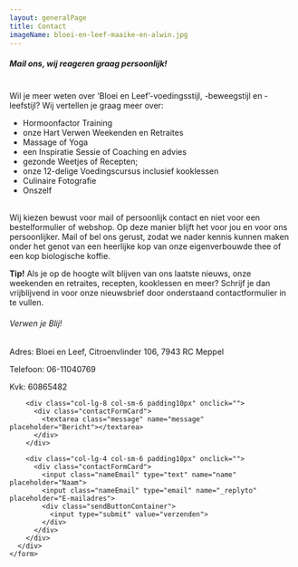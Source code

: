 ```yaml
---
layout: generalPage
title: Contact
imageName: bloei-en-leef-maaike-en-alwin.jpg
---
```


##### Mail ons, wij reageren graag persoonlijk!

<br>
Wil je meer weten over ‘Bloei en Leef’-voedingsstijl, -beweegstijl en -leefstijl?
Wij vertellen je graag meer over:

* Hormoonfactor Training
* onze Hart Verwen Weekenden en Retraites
* Massage of Yoga
* een Inspiratie Sessie of Coaching en advies
* gezonde Weetjes of Recepten;
* onze 12-delige Voedingscursus inclusief kooklessen
* Culinaire Fotografie
* Onszelf

<br>
Wij kiezen bewust voor mail of persoonlijk contact en niet voor een bestelformulier of webshop.
Op deze manier blijft het voor jou en voor ons persoonlijker. Mail of bel ons gerust, zodat we nader kennis kunnen maken onder het genot van een heerlijke kop van onze eigenverbouwde thee of een kop  biologische koffie.

**Tip!**  Als je op de hoogte wilt blijven van ons laatste nieuws, onze weekenden en retraites, recepten, kooklessen en meer? Schrijf je dan vrijblijvend in voor onze nieuwsbrief door onderstaand contactformulier in te vullen.

###### Verwen je Blij!  

Adres: Bloei en Leef, Citroenvlinder 106, 7943 RC Meppel

Telefoon: 06-11040769

Kvk: 60865482

<section id="contactForm">
    <form action="https://formspree.io/bloeienleef@gmail.com" method="POST">
      <div class="row">

        <div class="col-lg-8 col-sm-6 padding10px" onclick="">
          <div class="contactFormCard">
            <textarea class="message" name="message" placeholder="Bericht"></textarea>
          </div>
        </div>

        <div class="col-lg-4 col-sm-6 padding10px" onclick="">
          <div class="contactFormCard">
            <input class="nameEmail" type="text" name="name" placeholder="Naam">
            <input class="nameEmail" type="email" name="_replyto" placeholder="E-mailadres">
            <div class="sendButtonContainer">
              <input type="submit" value="verzenden">
            </div>
          </div>
        </div>
      </div>
    </form>
</section>
